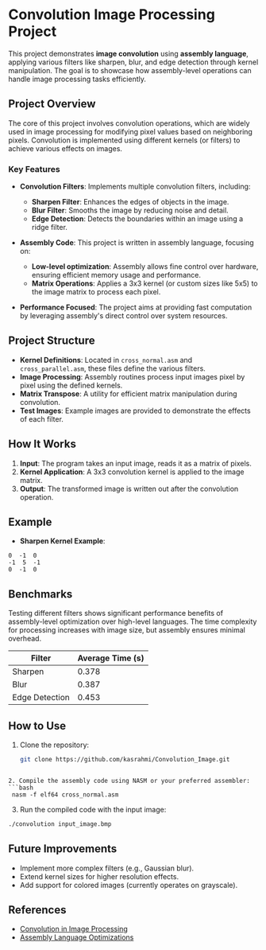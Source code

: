 # Convolution Image Processing Project

This project demonstrates **image convolution** using **assembly language**, applying various filters like sharpen, blur, and edge detection through kernel manipulation. The goal is to showcase how assembly-level operations can handle image processing tasks efficiently.

## Project Overview

The core of this project involves convolution operations, which are widely used in image processing for modifying pixel values based on neighboring pixels. Convolution is implemented using different kernels (or filters) to achieve various effects on images.

### Key Features

- **Convolution Filters**: Implements multiple convolution filters, including:
  - **Sharpen Filter**: Enhances the edges of objects in the image.
  - **Blur Filter**: Smooths the image by reducing noise and detail.
  - **Edge Detection**: Detects the boundaries within an image using a ridge filter.

- **Assembly Code**: This project is written in assembly language, focusing on:
  - **Low-level optimization**: Assembly allows fine control over hardware, ensuring efficient memory usage and performance.
  - **Matrix Operations**: Applies a 3x3 kernel (or custom sizes like 5x5) to the image matrix to process each pixel.

- **Performance Focused**: The project aims at providing fast computation by leveraging assembly's direct control over system resources.

## Project Structure

- **Kernel Definitions**: Located in `cross_normal.asm` and `cross_parallel.asm`, these files define the various filters.
- **Image Processing**: Assembly routines process input images pixel by pixel using the defined kernels.
- **Matrix Transpose**: A utility for efficient matrix manipulation during convolution.
- **Test Images**: Example images are provided to demonstrate the effects of each filter.

## How It Works

1. **Input**: The program takes an input image, reads it as a matrix of pixels.
2. **Kernel Application**: A 3x3 convolution kernel is applied to the image matrix.
3. **Output**: The transformed image is written out after the convolution operation.

## Example

- **Sharpen Kernel Example**:

```plaintext
0  -1  0
-1  5  -1
0  -1  0
```

## Benchmarks

Testing different filters shows significant performance benefits of assembly-level optimization over high-level languages. The time complexity for processing increases with image size, but assembly ensures minimal overhead.

| Filter         | Average Time (s) |
|----------------|------------------|
| Sharpen        | 0.378            |
| Blur           | 0.387            |
| Edge Detection | 0.453            |

## How to Use

1. Clone the repository:
   ```bash
   git clone https://github.com/kasrahmi/Convolution_Image.git
  ```

2. Compile the assembly code using NASM or your preferred assembler:
 ```bash
   nasm -f elf64 cross_normal.asm
  ```

3. Run the compiled code with the input image:
  ```bash
  ./convolution input_image.bmp
  ```
## Future Improvements

- Implement more complex filters (e.g., Gaussian blur).
- Extend kernel sizes for higher resolution effects.
- Add support for colored images (currently operates on grayscale).

## References

- [Convolution in Image Processing](https://en.wikipedia.org/wiki/Kernel_(image_processing))
- [Assembly Language Optimizations](https://en.wikipedia.org/wiki/Assembly_language)
